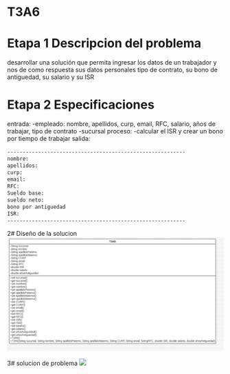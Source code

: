 # T3A6
# Etapa 1 Descripcion del problema
desarrollar una solución que permita ingresar los datos de un trabajador y nos de como respuesta sus datos personales tipo de contrato, su bono de antiguedad, su salario y su ISR

# Etapa 2 Especificaciones
entrada: -empleado: nombre, apellidos, curp, email, RFC, salario, años de trabajar, tipo de contrato -sucursal proceso: -calcular el ISR y crear un bono por tiempo de trabajar salida:
~~~
----------------------------------------------------------
nombre:
apellidos:
curp:
email:
RFC:
Sueldo base:
sueldo neto:
bono por antiguedad
ISR:
----------------------------------------------------------
~~~
2# Diseño de la solucion
![](https://github.com/lorenzoosvixd/T3A6/blob/main/be682dd8-603d-4b19-bff3-4b5db36f9dcd.jpg)

3# solucion de problema
![](https://github.com/lorenzoosvixd/T3A6/tree/main/Industria)

